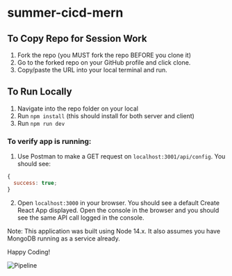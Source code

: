 # summer-cicd-mern

## To Copy Repo for Session Work

1. Fork the repo (you MUST fork the repo BEFORE you clone it)
2. Go to the forked repo on your GitHub profile and click clone.
3. Copy/paste the URL into your local terminal and run.

## To Run Locally

1. Navigate into the repo folder on your local
2. Run `npm install` (this should install for both server and client)
3. Run `npm run dev`

### To verify app is running:

1. Use Postman to make a GET request on `localhost:3001/api/config`. You should see:

```javascript
{
  success: true;
}
```

2. Open `localhost:3000` in your browser. You should see a default Create React App displayed. Open the console in the browser and you should see the same API call logged in the console.

Note: This application was built using Node 14.x. It also assumes you have MongoDB running as a service already.

Happy Coding!

![Pipeline](https://media.giphy.com/media/0cN8cSVPSGD8jcl4iS/giphy.gif)
